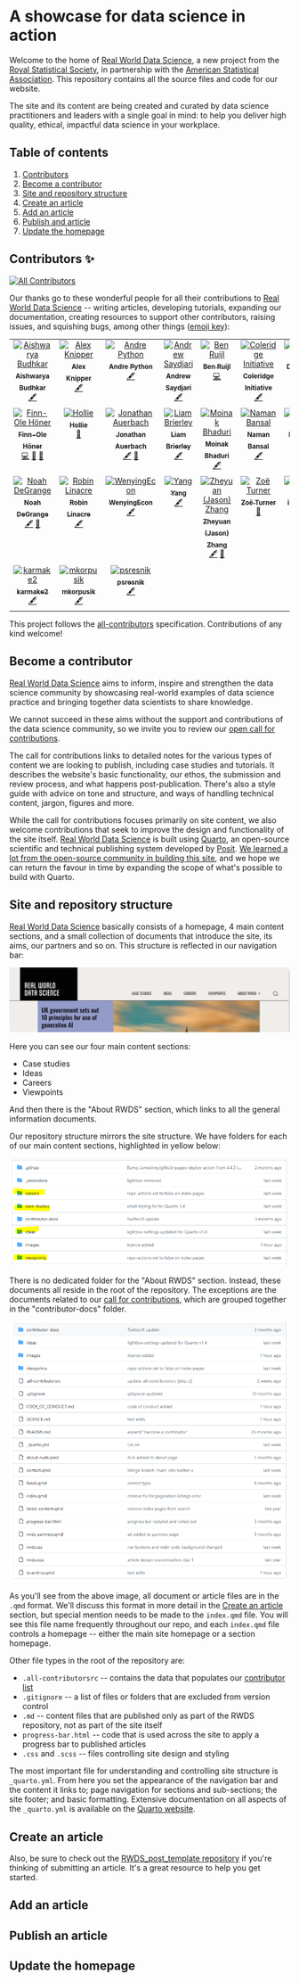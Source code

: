 # A showcase for data science in action
Welcome to the home of [Real World Data Science](https://realworlddatascience.net/), a new project from the [Royal Statistical Society](https://rss.org.uk/), in partnership with the [American Statistical Association](https://www.amstat.org/). This repository contains all the source files and code for our website. 

The site and its content are being created and curated by data science practitioners and leaders with a single goal in mind: to help you deliver high quality, ethical, impactful data science in your workplace.

## Table of contents
1. [Contributors](#contributors-✨)
2. [Become a contributor](#become-a-contributor)
3. [Site and repository structure](#site-and-repository-structure)
4. [Create an article](#create-an-article)
5. [Add an article](#add-an-article)
6. [Publish and article](#publish-an-article)
7. [Update the homepage](#update-the-homepage)

## Contributors ✨
<!-- ALL-CONTRIBUTORS-BADGE:START - Do not remove or modify this section -->
[![All Contributors](https://img.shields.io/badge/all_contributors-24-orange.svg)](#contributors)
<!-- ALL-CONTRIBUTORS-BADGE:END -->

Our thanks go to these wonderful people for all their contributions to [Real World Data Science](https://realworlddatascience.net/) -- writing articles, developing tutorials, expanding our documentation, creating resources to support other contributors, raising issues, and squishing bugs, among other things ([emoji key](https://allcontributors.org/docs/en/emoji-key)):

<!-- ALL-CONTRIBUTORS-LIST:START - Do not remove or modify this section -->
<!-- prettier-ignore-start -->
<!-- markdownlint-disable -->
<table>
  <tbody>
    <tr>
      <td align="center" valign="top" width="14.28%"><a href="https://github.com/asbudhkar"><img src="https://avatars.githubusercontent.com/u/46059569?v=4?s=100" width="100px;" alt="Aishwarya Budhkar"/><br /><sub><b>Aishwarya Budhkar</b></sub></a><br /><a href="#content-Asbudhkar" title="Content">🖋</a></td>
      <td align="center" valign="top" width="14.28%"><a href="http://alex.knipper.ml"><img src="https://avatars.githubusercontent.com/u/40414681?v=4?s=100" width="100px;" alt="Alex Knipper"/><br /><sub><b>Alex Knipper</b></sub></a><br /><a href="#content-alexknipper" title="Content">🖋</a></td>
      <td align="center" valign="top" width="14.28%"><a href="https://github.com/andrepython"><img src="https://avatars.githubusercontent.com/u/15249611?v=4?s=100" width="100px;" alt="Andre Python"/><br /><sub><b>Andre Python</b></sub></a><br /><a href="#content-andrepython" title="Content">🖋</a></td>
      <td align="center" valign="top" width="14.28%"><a href="https://andrew-saydjari.github.io/"><img src="https://avatars.githubusercontent.com/u/40186037?v=4?s=100" width="100px;" alt="Andrew Saydjari"/><br /><sub><b>Andrew Saydjari</b></sub></a><br /><a href="#content-andrew-saydjari" title="Content">🖋</a></td>
      <td align="center" valign="top" width="14.28%"><a href="https://symbolica.io"><img src="https://avatars.githubusercontent.com/u/280089?v=4?s=100" width="100px;" alt="Ben Ruijl"/><br /><sub><b>Ben Ruijl</b></sub></a><br /><a href="https://github.com/realworlddatascience/realworlddatascience.github.io/commits?author=benruijl" title="Code">💻</a></td>
      <td align="center" valign="top" width="14.28%"><a href="http://coleridgeinitiative.org"><img src="https://avatars.githubusercontent.com/u/37301016?v=4?s=100" width="100px;" alt="Coleridge Initiative"/><br /><sub><b>Coleridge Initiative</b></sub></a><br /><a href="#content-Coleridge-Initiative" title="Content">🖋</a></td>
      <td align="center" valign="top" width="14.28%"><a href="https://github.com/dsvanidze"><img src="https://avatars.githubusercontent.com/u/14854973?v=4?s=100" width="100px;" alt="Davit Svanidze"/><br /><sub><b>Davit Svanidze</b></sub></a><br /><a href="#content-dsvanidze" title="Content">🖋</a></td>
    </tr>
    <tr>
      <td align="center" valign="top" width="14.28%"><a href="https://www.ds-econ.com/"><img src="https://avatars.githubusercontent.com/u/59664225?v=4?s=100" width="100px;" alt="Finn-Ole Höner"/><br /><sub><b>Finn-Ole Höner</b></sub></a><br /><a href="https://github.com/realworlddatascience/realworlddatascience.github.io/commits?author=finnoh" title="Code">💻</a> <a href="https://github.com/realworlddatascience/realworlddatascience.github.io/commits?author=finnoh" title="Documentation">📖</a> <a href="https://github.com/realworlddatascience/realworlddatascience.github.io/pulls?q=is%3Apr+reviewed-by%3Afinnoh" title="Reviewed Pull Requests">👀</a></td>
      <td align="center" valign="top" width="14.28%"><a href="https://github.com/holliejohnson"><img src="https://avatars.githubusercontent.com/u/15801324?v=4?s=100" width="100px;" alt="Hollie"/><br /><sub><b>Hollie</b></sub></a><br /><a href="#ideas-holliejohnson" title="Ideas, Planning, & Feedback">🤔</a></td>
      <td align="center" valign="top" width="14.28%"><a href="http://jauerbach.github.io"><img src="https://avatars.githubusercontent.com/u/4665257?v=4?s=100" width="100px;" alt="Jonathan Auerbach"/><br /><sub><b>Jonathan Auerbach</b></sub></a><br /><a href="#content-jauerbach" title="Content">🖋</a> <a href="https://github.com/realworlddatascience/realworlddatascience.github.io/pulls?q=is%3Apr+reviewed-by%3Ajauerbach" title="Reviewed Pull Requests">👀</a></td>
      <td align="center" valign="top" width="14.28%"><a href="http://liambrierley.wordpress.com"><img src="https://avatars.githubusercontent.com/u/20865046?v=4?s=100" width="100px;" alt="Liam Brierley"/><br /><sub><b>Liam Brierley</b></sub></a><br /><a href="#content-lbrierley" title="Content">🖋</a></td>
      <td align="center" valign="top" width="14.28%"><a href="https://faculty.bentley.edu/profile/mbhaduri"><img src="https://avatars.githubusercontent.com/u/96668735?v=4?s=100" width="100px;" alt="Moinak Bhaduri"/><br /><sub><b>Moinak Bhaduri</b></sub></a><br /><a href="#content-moinakbhaduri" title="Content">🖋</a></td>
      <td align="center" valign="top" width="14.28%"><a href="https://bnaman50.github.io/"><img src="https://avatars.githubusercontent.com/u/5251592?v=4?s=100" width="100px;" alt="Naman Bansal"/><br /><sub><b>Naman Bansal</b></sub></a><br /><a href="#content-bnaman50" title="Content">🖋</a></td>
      <td align="center" valign="top" width="14.28%"><a href="https://nrennie.rbind.io/"><img src="https://avatars.githubusercontent.com/u/42338476?v=4?s=100" width="100px;" alt="Nicola Rennie"/><br /><sub><b>Nicola Rennie</b></sub></a><br /><a href="#content-nrennie" title="Content">🖋</a> <a href="https://github.com/realworlddatascience/realworlddatascience.github.io/pulls?q=is%3Apr+reviewed-by%3Anrennie" title="Reviewed Pull Requests">👀</a></td>
    </tr>
    <tr>
      <td align="center" valign="top" width="14.28%"><a href="https://github.com/enndubbs"><img src="https://avatars.githubusercontent.com/u/76266181?v=4?s=100" width="100px;" alt="Noah DeGrange"/><br /><sub><b>Noah DeGrange</b></sub></a><br /><a href="#content-enndubbs" title="Content">🖋</a> <a href="https://github.com/realworlddatascience/realworlddatascience.github.io/pulls?q=is%3Apr+reviewed-by%3Aenndubbs" title="Reviewed Pull Requests">👀</a></td>
      <td align="center" valign="top" width="14.28%"><a href="https://www.robinlinacre.com"><img src="https://avatars.githubusercontent.com/u/2608005?v=4?s=100" width="100px;" alt="Robin Linacre"/><br /><sub><b>Robin Linacre</b></sub></a><br /><a href="#content-RobinL" title="Content">🖋</a></td>
      <td align="center" valign="top" width="14.28%"><a href="https://github.com/WenyingEcon"><img src="https://avatars.githubusercontent.com/u/136834848?v=4?s=100" width="100px;" alt="WenyingEcon"/><br /><sub><b>WenyingEcon</b></sub></a><br /><a href="#content-WenyingEcon" title="Content">🖋</a></td>
      <td align="center" valign="top" width="14.28%"><a href="https://github.com/YANGWU001"><img src="https://avatars.githubusercontent.com/u/94724796?v=4?s=100" width="100px;" alt="Yang"/><br /><sub><b>Yang</b></sub></a><br /><a href="#content-YANGWU001" title="Content">🖋</a></td>
      <td align="center" valign="top" width="14.28%"><a href="https://github.com/JasonZhangzy1757"><img src="https://avatars.githubusercontent.com/u/56742253?v=4?s=100" width="100px;" alt="Zheyuan (Jason) Zhang"/><br /><sub><b>Zheyuan (Jason) Zhang</b></sub></a><br /><a href="#content-JasonZhangzy1757" title="Content">🖋</a> <a href="https://github.com/realworlddatascience/realworlddatascience.github.io/pulls?q=is%3Apr+reviewed-by%3AJasonZhangzy1757" title="Reviewed Pull Requests">👀</a></td>
      <td align="center" valign="top" width="14.28%"><a href="https://philosopher-analyst.netlify.app/"><img src="https://avatars.githubusercontent.com/u/39963221?v=4?s=100" width="100px;" alt="Zoë Turner"/><br /><sub><b>Zoë Turner</b></sub></a><br /><a href="https://github.com/realworlddatascience/realworlddatascience.github.io/issues?q=author%3ALextuga007" title="Bug reports">🐛</a></td>
      <td align="center" valign="top" width="14.28%"><a href="https://github.com/Isabelsassoon"><img src="https://avatars.githubusercontent.com/u/19779286?v=4?s=100" width="100px;" alt="isabelsassoon"/><br /><sub><b>isabelsassoon</b></sub></a><br /><a href="#content-isabelsassoon" title="Content">🖋</a> <a href="#ideas-isabelsassoon" title="Ideas, Planning, & Feedback">🤔</a></td>
    </tr>
    <tr>
      <td align="center" valign="top" width="14.28%"><a href="https://github.com/karmake2"><img src="https://avatars.githubusercontent.com/u/32687596?v=4?s=100" width="100px;" alt="karmake2"/><br /><sub><b>karmake2</b></sub></a><br /><a href="#content-karmake2" title="Content">🖋</a></td>
      <td align="center" valign="top" width="14.28%"><a href="https://github.com/mkorpusik"><img src="https://avatars.githubusercontent.com/u/432933?v=4?s=100" width="100px;" alt="mkorpusik"/><br /><sub><b>mkorpusik</b></sub></a><br /><a href="#content-mkorpusik" title="Content">🖋</a></td>
      <td align="center" valign="top" width="14.28%"><a href="https://github.com/psresnik"><img src="https://avatars.githubusercontent.com/u/1170866?v=4?s=100" width="100px;" alt="psresnik"/><br /><sub><b>psresnik</b></sub></a><br /><a href="#content-psresnik" title="Content">🖋</a></td>
    </tr>
  </tbody>
</table>

<!-- markdownlint-restore -->
<!-- prettier-ignore-end -->

<!-- ALL-CONTRIBUTORS-LIST:END -->

This project follows the [all-contributors](https://github.com/all-contributors/all-contributors) specification. Contributions of any kind welcome!

## Become a contributor
[Real World Data Science](https://realworlddatascience.net/) aims to inform, inspire and strengthen the data science community by showcasing real-world examples of data science practice and bringing together data scientists to share knowledge.

We cannot succeed in these aims without the support and contributions of the data science community, so we invite you to review our [open call for contributions](https://realworlddatascience.net/contributor-docs/call-for-contributions.html).

The call for contributions links to detailed notes for the various types of content we are looking to publish, including case studies and tutorials. It describes the website's basic functionality, our ethos, the submission and review process, and what happens post-publication. There's also a style guide with advice on tone and structure, and ways of handling technical content, jargon, figures and more.

While the call for contributions focuses primarily on site content, we also welcome contributions that seek to improve the design and functionality of the site itself. [Real World Data Science](https://realworlddatascience.net/) is built using [Quarto](https://quarto.org/), an open-source scientific and technical publishing system developed by [Posit](https://posit.co/). [We learned a lot from the open-source community in building this site](https://www.youtube.com/watch?v=ncDEqHxMWnE), and we hope we can return the favour in time by expanding the scope of what's possible to build with Quarto.  

## Site and repository structure
[Real World Data Science](https://realworlddatascience.net/) basically consists of a homepage, 4 main content sections, and a small collection of documents that introduce the site, its aims, our partners and so on. This structure is reflected in our navigation bar:

![Real World Data Science nav bar](images/nav-bar.PNG)

Here you can see our four main content sections:

- Case studies
- Ideas
- Careers
- Viewpoints

And then there is the "About RWDS" section, which links to all the general information documents.

Our repository structure mirrors the site structure. We have folders for each of our main content sections, highlighted in yellow below:

![RWDS repo top-level folders](images/repo-top-level.PNG)

There is no dedicated folder for the "About RWDS" section. Instead, these documents all reside in the root of the repository. The exceptions are the documents related to our [call for contributions](https://realworlddatascience.net/contributor-docs/call-for-contributions.html), which are grouped together in the "contributor-docs" folder.

![RWDS repo top-level files](images/repo-top-level-files.PNG)

As you'll see from the above image, all document or article files are in the `.qmd` format. We'll discuss this format in more detail in the [Create an article](#create-an-article) section, but special mention needs to be made to the `index.qmd` file. You will see this file name frequently throughout our repo, and each `index.qmd` file controls a homepage -- either the main site homepage or a section homepage.

Other file types in the root of the repository are:

- `.all-contributorsrc` -- contains the data that populates our [contributor list](#contributors-✨)
- `.gitignore` -- a list of files or folders that are excluded from version control
- `.md` -- content files that are published only as part of the RWDS repository, not as part of the site itself
- `progress-bar.html` -- code that is used across the site to apply a progress bar to published articles
- `.css` and `.scss` -- files controlling site design and styling

The most important file for understanding and controlling site structure is `_quarto.yml`. From here you set the appearance of the navigation bar and the content it links to; page navigation for sections and sub-sections; the site footer; and basic formatting. Extensive documentation on all aspects of the `_quarto.yml` is available on the [Quarto website](https://quarto.org/docs/websites/).

## Create an article
Also, be sure to check out the [RWDS_post_template repository](https://github.com/finnoh/RWDS_post_template) if you're thinking of submitting an article. It's a great resource to help you get started.


## Add an article

## Publish an article

## Update the homepage